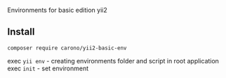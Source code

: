 Environments for basic edition yii2

Install
-------
`composer require carono/yii2-basic-env`

exec `yii env` - creating environments folder and script in root application  
exec `init` - set environment
